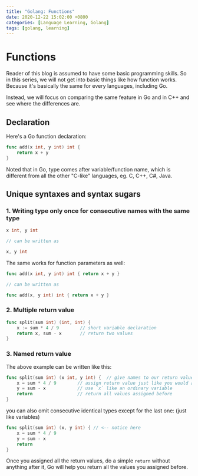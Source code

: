 ```yaml
---
title: "Golang: Functions"
date: 2020-12-22 15:02:00 +0800
categories: [Language Learning, Golang]
tags: [golang, learning]
---
```


# Functions

Reader of this blog is assumed to have some basic programming skills. So in this
series, we will not get into basic things like how function works. Because it's
basically the same for every languages, including Go.

Instead, we will focus on comparing the same feature in Go and in C++ and see where the differences are.

## Declaration

Here's a Go function declaration:
```go
func add(x int, y int) int {
    return x + y
}
```

Noted that in Go, type comes after variable/function name, which is different from all the
other "C-like" languages, eg. C, C++, C#, Java.

## Unique syntaxes and syntax sugars

### 1. Writing type only once for consecutive names with the same type
```go
x int, y int

// can be written as

x, y int
```
The same works for function parameters as well: 
```go
func add(x int, y int) int { return x + y }

// can be written as

func add(x, y int) int { return x + y }
```

### 2. Multiple return value
```go
func split(sum int) (int, int) {
    x := sum * 4 / 9        // short variable declaration
    return x, sum - x       // return two values
}
```
### 3. Named return value
The above example can be written like this:
```go
func split(sum int) (x int, y int) {  // give names to our return values.
    x = sum * 4 / 9        // assign return value just like you would a normal variable
    y = sum - x            // use `x` like an ordinary variable
    return                 // return all values assigned before
}
```
you can also omit consecutive identical types except for the last one:
(just like variables)
```go
func split(sum int) (x, y int) { // <-- notice here
    x = sum * 4 / 9
    y = sum - x
    return
}
```
Once you assigned all the return values, do a simple `return` without anything
after it, Go will help you return all the values you assigned before.
